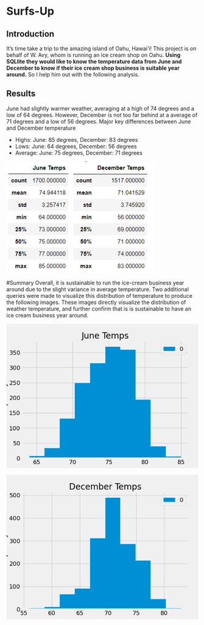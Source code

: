 # Surfs-Up
## Introduction
It’s time take a trip to the amazing island of Oahu, Hawai’i! This project is on behalf of W. Avy, whom is running an ice cream shop on Oahu. **Using SQLlite they would like to know the temperature data from June and December to know if their ice cream shop business is suitable year around.** So I help him out with the following analysis. 
## Results
June had slightly warmer weather, averaging at a high of 74 degrees and a low of 64 degrees. However, December is not too far behind at a average of 71 degrees and a low of 56 degrees.
Major key differences between June and December temperature
* Highs: June: 85 degrees, December: 83 degrees
* Lows: June: 64 degrees, December: 56 degrees
* Average: June: 75 degrees, December: 71 degrees

![comp](comp.png)

#Summary
Overall, it is sustainable to run the ice-cream business year around due to the slight variance in average temperature. Two additional queries were made to visualize this distribution of temperature to produce the following images. These images directly visualize the distribution of weather temperature, and further confirm that is is sustainable to have an ice cream business year around. 

![june_temps_p](june_temps_p.png)


![dec_temps_p](dec_temps_p.png)

